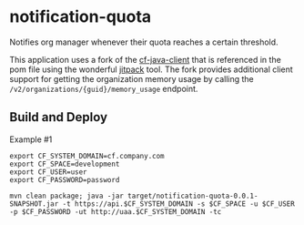 # notification-quota
Notifies org manager whenever their quota reaches a certain threshold.

This application uses a fork of the [cf-java-client](https://github.com/malston/cf-java-client) that is referenced in the pom file using the wonderful [jitpack](https://jitpack.io/) tool. The fork provides additional client support for getting the organization memory usage by calling the `/v2/organizations/{guid}/memory_usage` endpoint.

## Build and Deploy

Example #1
```
export CF_SYSTEM_DOMAIN=cf.company.com
export CF_SPACE=development
export CF_USER=user
export CF_PASSWORD=password
```
```
mvn clean package; java -jar target/notification-quota-0.0.1-SNAPSHOT.jar -t https://api.$CF_SYSTEM_DOMAIN -s $CF_SPACE -u $CF_USER -p $CF_PASSWORD -ut http://uaa.$CF_SYSTEM_DOMAIN -tc
```

